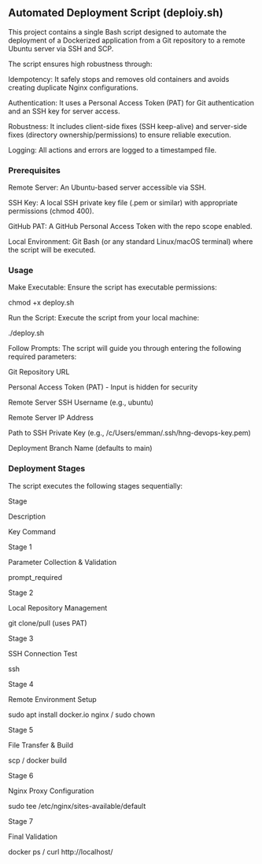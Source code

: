 ## Automated Deployment Script (deploiy.sh) ##

This project contains a single Bash script designed to automate the deployment of a Dockerized application from a Git repository to a remote Ubuntu server via SSH and SCP.

The script ensures high robustness through:

Idempotency: It safely stops and removes old containers and avoids creating duplicate Nginx configurations.

Authentication: It uses a Personal Access Token (PAT) for Git authentication and an SSH key for server access.

Robustness: It includes client-side fixes (SSH keep-alive) and server-side fixes (directory ownership/permissions) to ensure reliable execution.

Logging: All actions and errors are logged to a timestamped file.

### Prerequisites ###

Remote Server: An Ubuntu-based server accessible via SSH.

SSH Key: A local SSH private key file (.pem or similar) with appropriate permissions (chmod 400).

GitHub PAT: A GitHub Personal Access Token with the repo scope enabled.

Local Environment: Git Bash (or any standard Linux/macOS terminal) where the script will be executed.

### Usage ###

Make Executable: Ensure the script has executable permissions:

chmod +x deploy.sh


Run the Script: Execute the script from your local machine:

./deploy.sh


Follow Prompts: The script will guide you through entering the following required parameters:

Git Repository URL

Personal Access Token (PAT) - Input is hidden for security

Remote Server SSH Username (e.g., ubuntu)

Remote Server IP Address

Path to SSH Private Key (e.g., /c/Users/emman/.ssh/hng-devops-key.pem)

Deployment Branch Name (defaults to main)

### Deployment Stages ###

The script executes the following stages sequentially:

Stage

Description

Key Command

Stage 1

Parameter Collection & Validation

prompt_required

Stage 2

Local Repository Management

git clone/pull (uses PAT)

Stage 3

SSH Connection Test

ssh

Stage 4

Remote Environment Setup

sudo apt install docker.io nginx / sudo chown

Stage 5

File Transfer & Build

scp / docker build

Stage 6

Nginx Proxy Configuration

sudo tee /etc/nginx/sites-available/default

Stage 7

Final Validation

docker ps / curl http://localhost/
